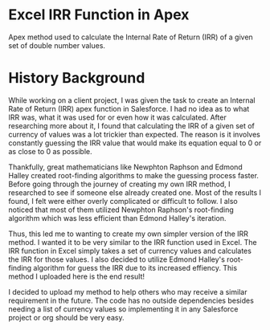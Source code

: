 # Excel IRR Function in Apex
Apex method used to calculate the Internal Rate of Return (IRR) of a given set of double number values.

# History Background
While working on a client project, I was given the task to create an Internal Rate of Return (IRR) apex function in Salesforce. I had no idea as to what IRR was, what it was used for or even how it was calculated. After researching more about it, I found that calculating the IRR of a given set of currency of values was a lot trickier than expected. The reason is it involves constantly guessing the IRR value that would make its equation equal to 0 or as close to 0 as possible. 

Thankfully, great mathematicians like Newphton Raphson and Edmond Halley created root-finding algorithms to make the guessing process faster. Before going through the journey of creating my own IRR method, I researched to see if someone else already created one. Most of the results I found, I felt were either overly complicated or difficult to follow. I also noticed that most of them utilized Newphton Raphson's root-finding algorithm which was less efficient than Edmond Halley's iteration.

Thus, this led me to wanting to create my own simpler version of the IRR method. I wanted it to be very similar to the IRR function used in Excel. The IRR function in Excel simply takes a set of currency values and calculates the IRR for those values. I also decided to utilize Edmond Halley's root-finding algorithm for guess the IRR due to its increased effiency. This method I uploaded here is the end result!

I decided to upload my method to help others who may receive a similar requirement in the future. The code has no outside dependencies besides needing a list of currency values so implementing it in any Salesforce project or org should be very easy.

